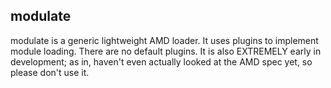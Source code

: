 ## modulate

modulate is a generic lightweight AMD loader. It uses plugins to implement module loading. There are no default plugins. It is also EXTREMELY early in development; as in, haven't even actually looked at the AMD spec yet, so please don't use it.